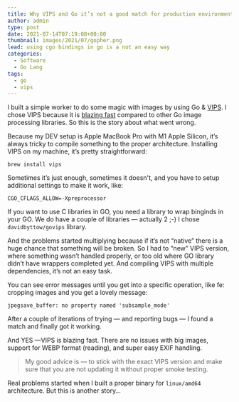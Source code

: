 ```yaml
---
title: Why VIPS and Go it’s not a good match for production environment
author: admin
type: post
date: 2021-07-14T07:19:08+00:00
thumbnail: images/2021/07/gopher.png
lead: using cgo bindings in go is a not an easy way
categories:
  - Software
  - Go Lang
tags:
  - go
  - vips
---
```

I built a simple worker to do some magic with images by using Go & [VIPS](https://github.com/libvips/libvips). I chose VIPS because it is [blazing fast](https://github.com/fawick/speedtest-resize) compared to other Go image processing libraries. So this is the story about what went wrong.

Because my DEV setup is Apple MacBook Pro with M1 Apple Silicon, it’s always tricky to compile something to the proper architecture. Installing VIPS on my machine, it’s pretty straightforward:

`brew install vips`

Sometimes it’s just enough, sometimes it doesn't, and you have to setup additional settings to make it work, like:

`CGO_CFLAGS_ALLOW=-Xpreprocessor`

If you want to use C libraries in GO, you need a library to wrap binginds in your GO. We do have a couple of libraries — actually 2 ;-) I chose `davidbyttow/govips` library.

And the problems started multiplying because if it’s not “native” there is a huge chance that something will be broken. So I had to “new” VIPS version, where something wasn’t handled properly, or too old where GO library didn’t have wrappers completed yet. And compiling VIPS with multiple dependencies, it’s not an easy task.

You can see error messages until you get into a specific operation, like fe: cropping images and you get a lovely message:

`jpegsave_buffer: no property named 'subsample_mode'`

After a couple of iterations of trying — and reporting bugs — I found a match and finally got it working.

And YES —VIPS is blazing fast. There are no issues with big images, support for WEBP format (reading), and super easy EXIF handling.

> My good advice is — to stick with the exact VIPS version and make sure that you are not updating it without proper smoke testing.

Real problems started when I built a proper binary for `linux/amd64` architecture. But this is another story…